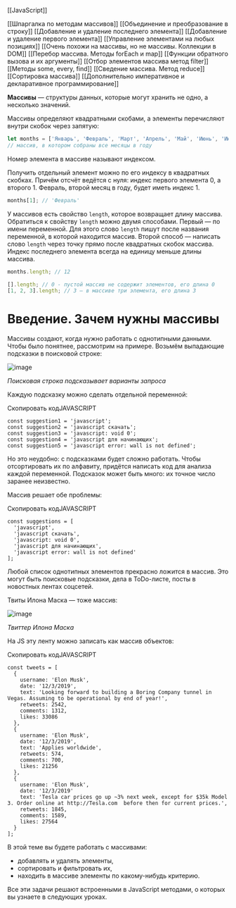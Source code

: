 [[JavaScript]]


[[Шпаргалка по методам массивов]]
[[Объединение и преобразование в строку]]
[[Добавление и удаление последнего элемента]]
[[Добавление и удаление первого элемента]]
[[Управление элементами на любых позициях]]
[[Очень похожи на массивы, но не массивы. Коллекции в DOM]]
[[Перебор массива. Методы forEach и map]]
[[Функции обратного вызова и их аргументы]]
[[Отбор элементов массива  метод filter]]
[[Методы some, every, find]]
[[Сведение массива. Метод reduce]]
[[Сортировка массива]]
[[Дополнительно императивное и декларативное программирование]]


 **Массивы**  — структуры данных, которые могут хранить не одно, а несколько значений.

Массивы определяют квадратными скобами, а элементы перечисляют внутри скобок через запятую:

```javascript
let months = ['Январь', 'Февраль', 'Март', 'Апрель', 'Май', 'Июнь', 'Июль', 'Август', 'Сентябрь', 'Октябрь', 'Ноябрь', 'Декабрь'];
// массив, в котором собраны все месяцы в году
```

Номер элемента в массиве называют индексом.

Получить отдельный элемент можно по его индексу в квадратных скобках. Причём отсчёт ведётся с нуля: индекс первого элемента 0, а второго 1. Февраль, второй месяц в году, будет иметь индекс 1.

```javascript
months[1]; // 'Февраль'
```

У массивов есть свойство `length`, которое возвращает длину массива. Обратиться к свойству `length` можно двумя способами. Первый — по имени переменной. Для этого слово `length` пишут после названия переменной, в которой находится массив. Второй способ — написать слово `length` через точку прямо после квадратных скобок массива. Индекс последнего элемента всегда на единицу меньше длины массива.

```javascript
months.length; // 12

[].length; // 0 - пустой массив не содержит элементов, его длина 0
[1, 2, 3].length; // 3 — в массиве три элемента, его длина 3
```

# Введение. Зачем нужны массивы

Массивы создают, когда нужно работать с однотипными данными. Чтобы было понятнее, рассмотрим на примере. Возьмём выпадающие подсказки в поисковой строке:

![image](https://pictures.s3.yandex.net/resources/JS___1__14_1587222941.png)

_Поисковая строка подсказывает варианты запроса_

Каждую подсказку можно сделать отдельной переменной:

Скопировать кодJAVASCRIPT

```
const suggestion1 = 'javascript';
const suggestion2 = 'javascript скачать';
const suggestion3 = 'javascript: void 0';
const suggestion4 = 'javascript для начинающих';
const suggestion5 = 'javascript error: wall is not defined'; 
```

Но это неудобно: с подсказками будет сложно работать. Чтобы отсортировать их по алфавиту, придётся написать код для анализа каждой переменной. Подсказок может быть много: их точное число заранее неизвестно.

Массив решает обе проблемы:

Скопировать кодJAVASCRIPT

```
const suggestions = [
  'javascript',
  'javascript скачать',
  'javascript: void 0',
  'javascript для начинающих',
  'javascript error: wall is not defined'
]; 
```

Любой список однотипных элементов прекрасно ложится в массив. Это могут быть поисковые подсказки, дела в ToDo-листе, посты в новостных лентах соцсетей.

Твиты Илона Маска — тоже массив:

![image](https://pictures.s3.yandex.net/resources/JS___1__18_1587222985.png)

_Твиттер Илона Маска_

На JS эту ленту можно записать как массив объектов:

Скопировать кодJAVASCRIPT

```
const tweets = [
  {
    username: 'Elon Musk',
    date: '12/3/2019',
    text: 'Looking forward to building a Boring Company tunnel in Vegas. Assuming to be operational by end of year!',
    retweets: 2542,
    comments: 1312,
    likes: 33086
  },
  {
    username: 'Elon Musk',
    date: '12/3/2019',
    text: 'Applies worldwide',
    retweets: 574,
    comments: 700,
    likes: 21256
  },
  {
    username: 'Elon Musk',
    date: '12/3/2019'
    text: 'Tesla car prices go up ~3% next week, except for $35k Model 3. Order online at http://Tesla.com  before then for current prices.',
    retweets: 1845,
    comments: 1589,
    likes: 27564
  }
]; 
```

В этой теме вы будете работать с массивами:

-   добавлять и удалять элементы,
-   сортировать и фильтровать их,
-   находить в массиве элементы по какому-нибудь критерию.

Все эти задачи решают встроенными в JavaScript методами, о которых вы узнаете в следующих уроках.